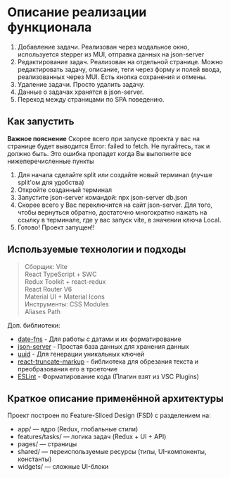 <h1>Описание реализации функционала</h1>

1. Добавление задачи. Реализован через модальное окно, используется stepper из MUI, отправка данных на json-server
2. Редактирование задач. Реализован на отдельной странице. Можно редактировать задачу, описание, теги через форму и полей ввода, реализованных через MUI. Есть кнопка сохранения и отмены.
3. Удаление задачи. Просто удалить задачу.
4. Данные о задачах хранятся в json-server.
5. Переход между страницами по SPA поведению.

<h2>Как запустить</h2>

**Важное пояснение**
Скорее всего при запуске проекта у вас на странице будет выводится Error: failed to fetch. Не пугайтесь, так и должно быть.
Это ошибка пропадет когда Вы выполните все нижеперечисленные пункты

1. Для начала сделайте split или создайте новый терминал (лучше split'ом для удобства)
2. Откройте созданный терминал
3. Запустите json-server командой: npx json-server db.json
4. Скорее всего у Вас переключится на сайт json-server. Для того, чтобы вернуться обратно, достаточно многократно нажать
на ссылку в терминале, где у вас запуск vite, в значении ключа Local.
5. Готово! Проект запущен!!

<h2>Используемые технологии и подходы</h2>

>Сборщик: Vite <br>
React TypeScript + SWC <br>
Redux Toolkit + react-redux <br>
React Router V6 <br>
Material UI + Material Icons <br>
Инструменты: CSS Modules <br>
Aliases Path

Доп. библиотеки: 
- [date-fns](https://www.npmjs.com/package/date-fns) - Для работы с датами и их форматирование
- [json-server](https://www.npmjs.com/package/json-server) - Простая база данных для хранения данных
- [uuid](https://www.npmjs.com/package/uuid) - Для генерации уникальных ключей
- [react-truncate-markup](https://www.npmjs.com/package/react-truncate-markup) - библиотека для обрезания текста и преобразования его в троеточие
- [ESLint](https://www.npmjs.com/package/eslint) - Форматирование кода (Плагин взят из VSC Plugins)

<h2>Краткое описание применённой архитектуры</h2>
Проект построен по Feature-Sliced Design (FSD) с разделением на:

* app/ — ядро (Redux, глобальные стили)
* features/tasks/ — логика задач (Redux + UI + API)
* pages/ — страницы 
* shared/ — переиспользуемые ресурсы (типы, UI-компоненты, константы)
* widgets/ — сложные UI-блоки
